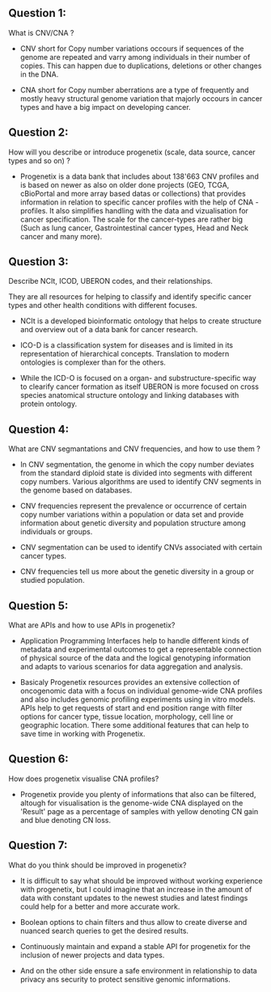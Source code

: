 ## Question 1:
What is CNV/CNA ? 

- CNV short for Copy number variations occours if sequences of the genome are repeated and varry among individuals in
  their number of copies. This can happen due to duplications, deletions or other changes in the DNA. 

- CNA short for Copy number aberrations are a type of frequently and mostly heavy structural genome variation that
  majorly occours in cancer types and have a big impact on developing cancer. 


## Question 2:
How will you describe or introduce progenetix (scale, data source, cancer types and so on) ?

- Progenetix is a data bank that includes about 138'663 CNV profiles and is based on newer as also on older done projects (GEO, TCGA, cBioPortal and more array based datas or collections) that provides information in relation to specific cancer profiles with the help of CNA - profiles. It also simplifies handling with the data and vizualisation for cancer specification. The scale for the cancer-types are rather big (Such as lung cancer, Gastrointestinal cancer types, Head and Neck cancer and many more).
  

## Question 3:
Describe NCIt, ICOD, UBERON codes, and their relationships. 

They are all resources for helping to classify and identify specific cancer types and other health conditions with different focuses.

- NCIt is a developed bioinformatic ontology that helps to create structure and overview out of a data bank for cancer research.

- ICO-D is a classification system for diseases and is limited in its representation of hierarchical concepts. Translation to modern ontologies is complexer than for the others.

- While the ICD-O is focused on a organ- and substructure-specific way to clearify cancer formation as itself UBERON is more focused on cross species anatomical structure ontology and linking databases with protein
  ontology.



## Question 4:
What are CNV segmantations and CNV frequencies, and how to use them ?

- In CNV segmentation, the genome in which the copy number deviates from the standard diploid state is divided into segments with different copy numbers. Various algorithms are used to identify CNV segments in the genome based on databases.

- CNV frequencies represent the prevalence or occurrence of certain copy number variations within a population or data set and provide information about genetic diversity and population structure among individuals or groups.

- CNV segmentation can be used to identify CNVs associated with certain cancer types.
- CNV frequencies tell us more about the genetic diversity in a group or studied population.  

## Question 5: 
What are APIs and how to use APIs in progenetix?

- Application Programming Interfaces help to handle different kinds of metadata and experimental outcomes to get a representable connection of physical source of the data and the logical genotyping information and adapts
  to various scenarios for data aggregation and analysis.

- Basicaly Progenetix resources provides an extensive collection of oncogenomic data with a focus on individual genome-wide CNA profiles and also includes genomic profiling experiments using in vitro models. APIs help to
  get requests of start and end position range with filter options for cancer type, tissue location, morphology, cell line or geographic location. There some additional features that can help to save time in working with
  Progenetix. 

## Question 6:
How does progenetix visualise CNA profiles?

- Progenetix provide you plenty of informations that also can be filtered, altough for visualisation is the genome-wide CNA displayed on the 'Result' page as a percentage of samples with yellow denoting CN gain and blue 
 denoting CN loss. 

## Question 7:
What do you think should be improved in progenetix?

- It is difficult to say what should be improved without working experience with progenetix, but I could imagine that an increase in the amount of data with constant updates to the newest studies and latest findings could
  help for a better and more accurate work.

- Boolean options to chain filters and thus allow to create diverse and nuanced search queries to get the desired results.

- Continuously maintain and expand a stable API for progenetix for the inclusion of newer projects and data types. 

- And on the other side ensure a safe environment in relationship to data privacy ans security to protect sensitive genomic informations.

